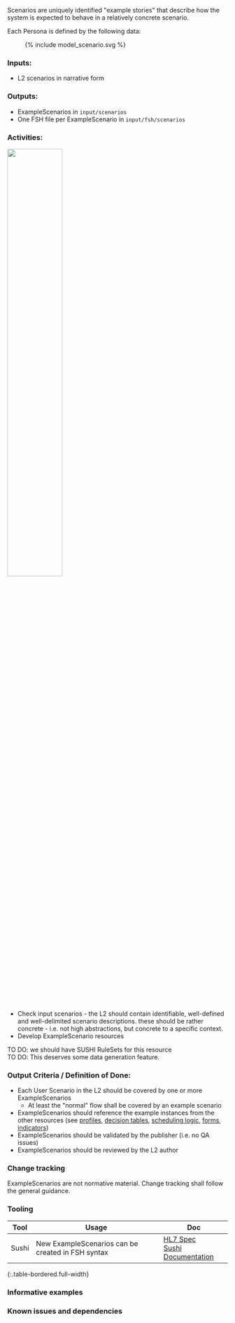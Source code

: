 Scenarios are uniquely identified "example stories" that describe how the system is expected to behave in a relatively concrete scenario. 


Each Persona is defined by the following data:
<figure>
  {% include model_scenario.svg %}
</figure>


### **Inputs:** 

* L2 scenarios in narrative form


### **Outputs:**

* ExampleScenarios in `input/scenarios`
* One FSH file per ExampleScenario in `input/fsh/scenarios`


### **Activities:**

<img src="./process_process.png" style="width:50%"/>
<br clear="all"/>

* Check input scenarios - the L2 should contain identifiable, well-defined and well-delimited scenario descriptions. these should be rather concrete - i.e. not high abstractions, but concrete to a specific context.
* Develop ExampleScenario resources 
<div class="todo">
TO DO: we should have SUSHI RuleSets for this resource
</div>
<div class="todo">
TO DO: This deserves some data generation feature.
</div>


### **Output Criteria / Definition of Done:**
* Each User Scenario in the L2 should be covered by one or more ExampleScenarios
  * At least the "normal" flow shall be covered by an example scenario
* ExampleScenarios should reference the example instances from the other resources (see [profiles](l3_profiles.html), [decision tables](l3_decisiontables.html), [scheduling logic](l3_schedulinglogic.html), [forms](l3_forms.html), [indicators](l3_indicators.html))
* ExampleScenarios should be validated by the publisher (i.e. no QA issues)
* ExampleScenarios should be reviewed by the L2 author


### **Change tracking**
ExampleScenarios are not normative material. Change tracking shall follow the general guidance.


### **Tooling**

| Tool | Usage | Doc |
| --- | ---| --- |
| Sushi | New ExampleScenarios can be created in FSH syntax | [HL7 Spec](https://build.fhir.org/ig/HL7/fhir-shorthand/reference.html)<br/>[Sushi Documentation](https://fshschool.org) |
{:.table-bordered.full-width}  
   



### **Informative examples**


### **Known issues and dependencies**

